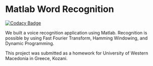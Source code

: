 # Matlab Word Recognition

[![Codacy Badge](https://api.codacy.com/project/badge/Grade/02714d3f8a844510804e74b604ea2ba7)](https://app.codacy.com/manual/anestisdalgkitsis/Matlab-Word-Recognition?utm_source=github.com&utm_medium=referral&utm_content=anestisdalgkitsis/Matlab-Word-Recognition&utm_campaign=Badge_Grade_Settings)

We built a voice recognition application using Matlab. Recognition is possible by using Fast Fourier Transform, Hamming Windowing, and Dynamic Programming.

This project was submitted as a homework for University of Western Macedonia in Greece, Kozani.
